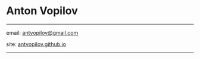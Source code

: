 # Anton Vopilov

---

email: [antvopilov@gmail.com](mailto:antvopilov@gmail.com)

site: [antvopilov.github.io](https://antvopilov.github.io/)

---

